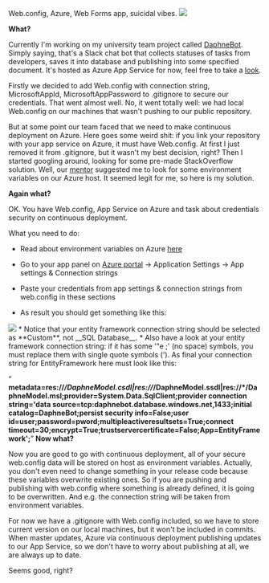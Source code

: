 Web.config, Azure, Web Forms app, suicidal vibes.
<img src = "https://static.spiceworks.com/shared/post/0003/6524/IMG_ThePush_2014-0505_SecureAllTheThings.jpg">

**What?**

Currently I'm working on my university team project called <a href = "https://github.com/d1mnewz/DaphneBot">DaphneBot</a>. Simply saying, that's a Slack chat bot that collects statuses of tasks from developers, saves it into database and publishing into some specified document.  It's hosted as Azure App Service for now, feel free to take a <a href = "http://helloteam.azurewebsites.net/">look</a>.

Firstly we decided to add Web.config with connection string, MicrosoftAppId, MicrosoftAppPassword to .gitignore to secure our credentials. That went almost well. No, it went totally well: we had local Web.config on our machines that wasn't pushing to our public repository.

But at some point our team faced that we need to make continuous deployment on Azure.
Here goes some weird shit: if you link your repository with your app service on Azure, it must have Web.config. At first I just removed it from .gitignore, but it wasn't my best decision, right? Then I started googling around, looking for some pre-made StackOverflow solution.
Well, our <a href = "https://github.com/volodymyr-mykhailyk">mentor</a> suggested me to look for some environment variables on our Azure host. It seemed legit for me, so here is my solution.


**Again what?**

OK. You have Web.config, App Service on Azure and task about credentials security on continuous deployment.

What you need to do:
* Read about environment variables on Azure <a href = "https://blogs.msdn.microsoft.com/stuartleeks/2015/08/10/azure-api-apps-configuration-with-environment-variables/">here</a>
* Go to your app panel on <a href = "portal.azure.com/#">Azure portal</a> -> Application Settings -> App settings & Connection strings
* Paste your credentials from app settings & connection strings from web.config in these sections

* As result you should get something like this:
 <img src = "http://joxi.ru/BA0OxQkCWJj82y.png"/>
* Notice that your entity framework connection string should be selected as **Custom**, not __SQL Database__.
* Also have a look at your entity framework connection string: if it has some '&quote ;' (no space) symbols, you must replace them with single quote symbols ('). As final your connection string for EntityFramework here must look like this:

<q> __metadata=res://*/DaphneModel.csdl|res://*/DaphneModel.ssdl|res://*/DaphneModel.msl;provider=System.Data.SqlClient;provider connection string='data source=tcp:daphnebot.database.windows.net,1433;initial catalog=DaphneBot;persist security info=False;user id=user;password=pword;multipleactiveresultsets=True;connect timeout=30;encrypt=True;trustservercertificate=False;App=EntityFramework';__</q>
**Now what?**

Now you are good to go with continuous deployment, all of your secure web.config data will be stored on host as environment variables. Actually, you don't even need to change something in your release code because these variables overwrite existing ones. So if you are pushing and publishing with web.config where something is already defined, it is going to be overwritten. And e.g. the connection string will be taken from environment variables.

For now we have a .gitignore with Web.config included, so we have to store current version on our local machines, but it won't be included in commits. When master updates, Azure via continuous deployment publishing updates to our App Service, so we don't have to worry about publishing at all, we are always up to date.

Seems good, right?  
